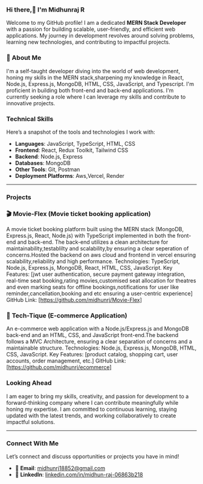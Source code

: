 ### Hi there,👋 I'm Midhunraj R

Welcome to my GitHub profile! I am a dedicated **MERN Stack Developer** with a passion for building scalable, user-friendly, and efficient web applications. My journey in development revolves around solving problems, learning new technologies, and contributing to impactful projects. 


### 🚀 About Me
I'm a self-taught developer diving into the world of web development, honing my skills in the MERN stack,sharpening my knowledge in  React, Node.js, Express.js, MongoDB, HTML, CSS, JavaScript, and Typescript. I'm proficient in building both front-end and back-end applications. I'm currently seeking a  role where I can leverage my skills and contribute to innovative projects.

<!---
- 🔭 I’m currently open to job opportunities as a **Full-Stack Developer**.
- 🌱 I’m expanding my skills in **TypeScript**, **Reactjs**, and **Nodejs**.
- 💬 Ask me about **React.js**, **Node.js**, **MongoDB**, **Express**, and **Clean Architecture**.


Here are some ideas to get you started:

- 🔭 I’m currently working on ...
- 🌱 I’m currently learning ...
- 👯 I’m looking to collaborate on ...
- 🤔 I’m looking for help with ...
- 💬 Ask me about ...
- 📫 How to reach me: ...
- 😄 Pronouns: ...
- ⚡ Fun fact: ...
-->

### Technical Skills
Here’s a snapshot of the tools and technologies I work with:

- **Languages**: JavaScript, TypeScript, HTML, CSS
- **Frontend**: React, Redux Toolkit, Tailwind CSS
- **Backend**: Node.js, Express
- **Databases**: MongoDB
- **Other Tools**: Git, Postman
- **Deployment Platforms**: Aws,Vercel, Render


---

### Projects

### 🎬 **Movie-Flex (Movie ticket booking application)**

 A movie ticket booking platform built using the MERN stack (MongoDB, Express.js, React, Node.js) with TypeScript implemented in both the front-end and back-end. The back-end utilizes a clean architecture for maintainability,testablilty and scalability,by ensuring a clear seperation of concerns.Hosted the backend on aws cloud and frontend in vercel ensuring scalability,reliability and high performance.
Technologies: TypeScript, Node.js, Express.js, MongoDB, React, HTML, CSS, JavaScript.
Key Features: [jwt user authentication, secure payment gateway integration, real-time seat booking,rating movies,customised seat allocation for theatres and even marking seats for offline bookings,notifications for user like reminder,cancellation,booking and etc ensuring a user-centric experience]
GitHub Link: [https://github.com/midhunrj/Movie-Flex]

 ### 🛒  **Tech-Tique (E-commerce Application)**
 
  An e-commerce web application with a Node.js/Express.js and MongoDB back-end and an HTML, CSS, and JavaScript front-end.The backend follows a MVC Architecture, ensuring a clear separation of concerns and a maintainable structure.
Technologies: Node.js, Express.js, MongoDB, HTML, CSS, JavaScript.
Key Features: [product catalog, shopping cart, user accounts, order management, etc.]
GitHub Link: [https://github.com/midhunrj/ecommerce]

### Looking Ahead 
I am eager to bring my skills, creativity, and passion for development to a forward-thinking company where I can contribute meaningfully while honing my expertise. I am committed to continuous learning, staying updated with the latest trends, and working collaboratively to create impactful solutions.

---

### Connect With Me
Let’s connect and discuss opportunities or projects you have in mind!

- 📧 **Email**: [midhunrj18852@gmail.com](mailto:midhunrj18852@gmail.com)  
- 💼 **LinkedIn**: [linkedin.com/in/midhun-raj-06863b218](https://www.linkedin.com/in/midhun-raj-06863b218)

